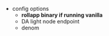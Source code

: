 -   config options
    -   **rollapp binary if running vanilla**
    -   DA light node endpoint
    -   denom
